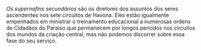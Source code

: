 ﻿<I>Os supernafins secundários</I> são os diretores dos assuntos dos seres ascendentes nos sete circuitos de Havona. Eles estão igualmente empenhados em ministrar o treinamento educacional a numerosas ordens de Cidadãos do Paraíso que permanecem por longos períodos nos circuitos dos mundos da criação central, mas não podemos discorrer sobre essa fase do seu serviço.